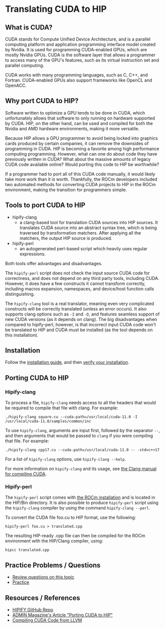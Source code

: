# Translating CUDA to HIP

## What is CUDA?

CUDA stands for Compute Unified Device Architecture, and is a parallel computing platform and application programming interface model created by Nvidia. It is used for programming CUDA-enabled GPUs, which are mostly Nvidia GPUs. CUDA is the software layer that allows a programmer to access many of the GPU's features, such as its virtual instruction set and parallel computing.

CUDA works with many programming languages, such as C, C++, and Fortran. CUDA-enabled GPUs also support frameworks like OpenCL and OpenACC.


## Why port CUDA to HIP?
Software written to optimize a GPU tends to be done in CUDA, which unfortunately allows that software to only running on hardware supported by CUDA. HIP, on the other hand, can be used and compiled for both the Nvidia and AMD hardware environments, making it more versatile.

Because HIP allows a GPU programmer to avoid being locked into graphics cards produced by certain companies, it can remove the downsides of programming in CUDA. HIP is becoming a favorite among high performance computing programming. However, what can one do about code they have previously written in CUDA? What about the massive amounts of legacy CUDA code available online? Would porting this code to HIP be worthwhile?

If a programmer had to port all of this CUDA code manually, it would likely take more work than it is worth. Thankfully, the ROCm developers included two automated methods for converting CUDA projects to HIP in the ROCm environment, making the transition for programmers simple.

## Tools to port CUDA to HIP
- hipify-clang
    - a clang-based tool for translation CUDA sources into HIP sources. It translates CUDA source into an abstract syntax tree, which is being traversed by transformation matchers. After applying all the matchers, the output HIP source is produced.
- hipify-perl
    - an autogenerated perl-based script which heavily uses regular expressions.

Both tools offer advantages and disadvantages.

The `hipify-perl` script does not check the input source CUDA code for correctness, and does not depend on any third party tools, including CUDA. However, it does have a few constructs it cannot transform correctly, including macros expansion, namespaces, and device/host function calls distinguishing.

The `hipify-clang` tool is a real translator, meaning even very complicated constructs will be correctly translated (unless an error occurs). It also supports clang options such as `-I` and `-D`, and features seamless support of new CUDA versions (as it depends on clang). The big disadvantages when compared to hipify-perl, however, is that incorrect input CUDA code won't be translated to HIP and CUDA must be installed (as the tool depends on this installation).

## Installation
Follow the [installation guide](https://rocmdocs.amd.com/en/latest/Installation_Guide/Installation-Guide.html#hip-installation-instructions), and then [verify your installation](https://rocmdocs.amd.com/en/latest/Installation_Guide/Installation-Guide.html#verify-your-installation).

## Porting CUDA to HIP
### Hipify-clang
To process a file, `hipify-clang` needs access to all the headers that would be required to compile that file with clang. For example:

```./hipify-clang square.cu --cuda-path=/usr/local/cuda-11.0 -I /usr/local/cuda-11.0/samples/common/inc```

To use `hipify-clang`, arguments are input first, followed by the separator `--`, and then arguments that would be passed to `clang` if you were compiling that file. For example:

```./hipify-clang cpp17.cu --cuda-path=/usr/local/cuda-11.0 -- -std=c++17```

For a list of `hipify-clang` options, use `hipify-clang --help`.

For more information on `hipify-clang` and its usage, see [the Clang manual for compiling CUDA](https://llvm.org/docs/CompileCudaWithLLVM.html#compiling-cuda-code).

### Hipify-perl
The `hipify-perl` script comes with [the ROCm installation](../IntroToRocm/Intro.md) and is located in the HIP/Bin directory. It is also possible to produce `hipify-perl` script using the `hipify-clang` compiler by using the command `hipify-clang --perl`.

To convert the CUDA file foo.cu to HIP format, use the following:

```hipify-perl foo.cu > translated.cpp```

The resulting HIP-ready .cpp file can then be compiled for the ROCm environment with the HIP/Clang compiler, using:

```hipcc translated.cpp```


## Practice Problems / Questions
- [Review questions on this topic](Practice/Questions.md)
- [Practice](Practice/Examples.md)


## Resources / References
- [HIPIFY GitHub Repo](https://github.com/ROCm-Developer-Tools/HIPIFY)
- [ADMIN Magazine's Article "Porting CUDA to HIP"](https://www.admin-magazine.com/HPC/Articles/Porting-CUDA-to-HIP)
- [Compiling CUDA Code from LLVM](https://llvm.org/docs/CompileCudaWithLLVM.html#compiling-cuda-code)

